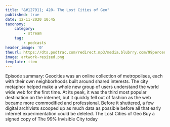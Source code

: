 ```yaml
---
title: "&#127911; 420- The Lost Cities of Geo"
published: true
date: 12-11-2020 10:45
taxonomy:
    category:
        - stream
    tag:
        - podcasts
header_image: '0'
theurl: https://dts.podtrac.com/redirect.mp3/media.blubrry.com/99percentinvisible/dovetail.prxu.org/96/43b1917f-6493-40d3-ad17-bdfdf29c4507/420_The_Lost_Cities_of_Geo_pt_01.mp3
image: artwork-resized.png
template: item
--- 
```

Episode summary: Geocities was an online collection of metropolises, each with their own neighborhoods built around shared interests. The city metaphor helped make a whole new group of users understand the world wide web for the first time. At its peak, it was the third most popular destination on the internet, but it quickly fell out of fashion as the web became more commodified and professional. Before it shuttered, a few digital archivists scooped up as much data as possible before all that early internet experimentation could be deleted. The Lost Cities of Geo Buy a signed copy of The 99% Invisible City today
